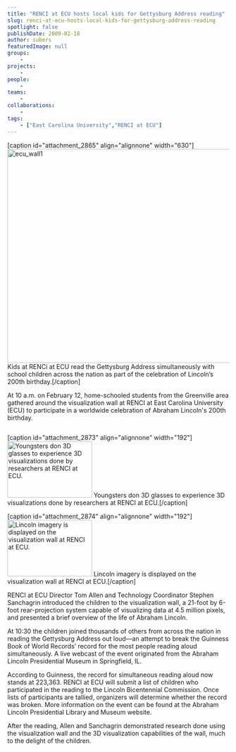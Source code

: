 ```yaml
---
title: "RENCI at ECU hosts local kids for Gettysburg Address reading"
slug: renci-at-ecu-hosts-local-kids-for-gettysburg-address-reading
spotlight: false
publishDate: 2009-02-18
author: subers
featuredImage: null
groups:
    - 
projects:
    - 
people:
    - 
teams: 
    - 
collaborations:
    - 
tags:
    - ["East Carolina University","RENCI at ECU"]
---
```

[caption id="attachment_2865" align="alignnone" width="630"]<a href="http://www.renci.org/wp-content/uploads/2009/02/ecu_wall1.jpg"><img class="wp-image-2865 size-full" title="ecu_wall1" src="http://www.renci.org/wp-content/uploads/2009/02/ecu_wall1.jpg" alt="ecu_wall1" width="630" height="486" /></a> Kids at RENCi at ECU read the Gettysburg Address simultaneously with school children across the nation as part of the celebration of Lincoln’s 200th birthday.[/caption]

At 10 a.m. on February 12, home-schooled students from the Greenville area gathered around the visualization wall at RENCI at East Carolina University (ECU) to participate in a worldwide celebration of Abraham Lincoln's 200th birthday.

<!--more-->
<div style="float: right;">

[caption id="attachment_2873" align="alignnone" width="192"]<a href="http://www.renci.org/wp-content/uploads/2009/02/ecu_wall21.jpg"><img class="size-medium wp-image-2873" title="ecu_wall21" src="http://www.renci.org/wp-content/uploads/2009/02/ecu_wall21-300x200.jpg" alt="Youngsters don 3D glasses to experience 3D visualizations done by researchers at RENCI at ECU." width="192" height="128" /></a> Youngsters don 3D glasses to experience 3D visualizations done by researchers at RENCI at ECU.[/caption]

[caption id="attachment_2874" align="alignnone" width="192"]<a href="http://www.renci.org/wp-content/uploads/2009/02/ecu_wall31.jpg"><img class="size-medium wp-image-2874" title="ecu_wall31" src="http://www.renci.org/wp-content/uploads/2009/02/ecu_wall31-300x200.jpg" alt="Lincoln imagery is displayed on the visualization wall at RENCI at ECU." width="192" height="128" /></a> Lincoln imagery is displayed on the visualization wall at RENCI at ECU.[/caption]

</div>
RENCI at ECU Director Tom Allen and Technology Coordinator Stephen Sanchagrin introduced the children to the visualization wall, a 21-foot by 6-foot rear-projection system capable of visualizing data at 4.5 million pixels, and presented a brief overview of the life of Abraham Lincoln.

At 10:30 the children joined thousands of others from across the nation in reading the Gettysburg Address out loud—an attempt to break the Guinness Book of World Records’ record for the most people reading aloud simultaneously. A live webcast of the event originated from the Abraham Lincoln Presidential Museum in Springfield, IL.

According to Guinness, the record for simultaneous reading aloud now stands at 223,363. RENCI at ECU will submit a list of children who participated in the reading to the Lincoln Bicentennial Commission. Once lists of participants are tallied, organizers will determine whether the record was broken. More information on the event can be found at the Abraham Lincoln Presidential Library and Museum website.

After the reading, Allen and Sanchagrin demonstrated research done using the visualization wall and the 3D visualization capabilities of the wall, much to the delight of the children.
